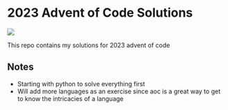 # 2023 Advent of Code Solutions

<p>
  <img src="https://cs.fs.uni-saarland.de/wp-content/uploads/2022/11/AoC.jpg">
</p>

This repo contains my solutions for 2023 advent of code

## Notes
- Starting with python to solve everything first
- Will add more languages as an exercise since aoc is a great way to get to know the intricacies of a language
